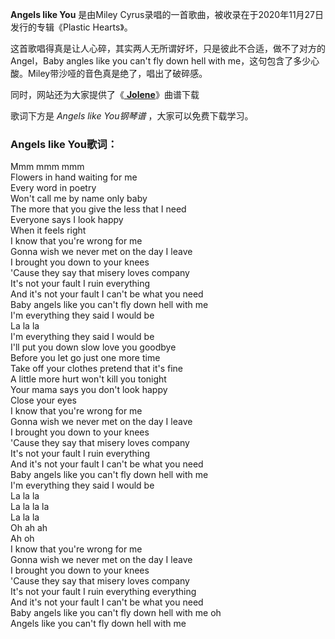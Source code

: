 

**Angels like You** 是由Miley Cyrus录唱的一首歌曲，被收录在于2020年11月27日发行的专辑《Plastic
Hearts》。

这首歌唱得真是让人心碎，其实两人无所谓好坏，只是彼此不合适，做不了对方的Angel，Baby angles like you can't fly down
hell with me，这句包含了多少心酸。Miley带沙哑的音色真是绝了，唱出了破碎感。

同时，网站还为大家提供了《[ **Jolene**](Music-3282-Jolene-Miley-Cyrus.html "Jolene")》曲谱下载

歌词下方是 _Angels like You钢琴谱_ ，大家可以免费下载学习。

### Angels like You歌词：

Mmm mmm mmm  
Flowers in hand waiting for me  
Every word in poetry  
Won't call me by name only baby  
The more that you give the less that I need  
Everyone says I look happy  
When it feels right  
I know that you're wrong for me  
Gonna wish we never met on the day I leave  
I brought you down to your knees  
'Cause they say that misery loves company  
It's not your fault I ruin everything  
And it's not your fault I can't be what you need  
Baby angels like you can't fly down hell with me  
I'm everything they said I would be  
La la la  
I'm everything they said I would be  
I'll put you down slow love you goodbye  
Before you let go just one more time  
Take off your clothes pretend that it's fine  
A little more hurt won't kill you tonight  
Your mama says you don't look happy  
Close your eyes  
I know that you're wrong for me  
Gonna wish we never met on the day I leave  
I brought you down to your knees  
'Cause they say that misery loves company  
It's not your fault I ruin everything  
And it's not your fault I can't be what you need  
Baby angels like you can't fly down hell with me  
I'm everything they said I would be  
La la la  
La la la la  
La la la  
Oh ah ah  
Ah oh  
I know that you're wrong for me  
Gonna wish we never met on the day I leave  
I brought you down to your knees  
'Cause they say that misery loves company  
It's not your fault I ruin everything everything  
And it's not your fault I can't be what you need  
Baby angels like you can't fly down hell with me oh  
Angels like you can't fly down hell with me

